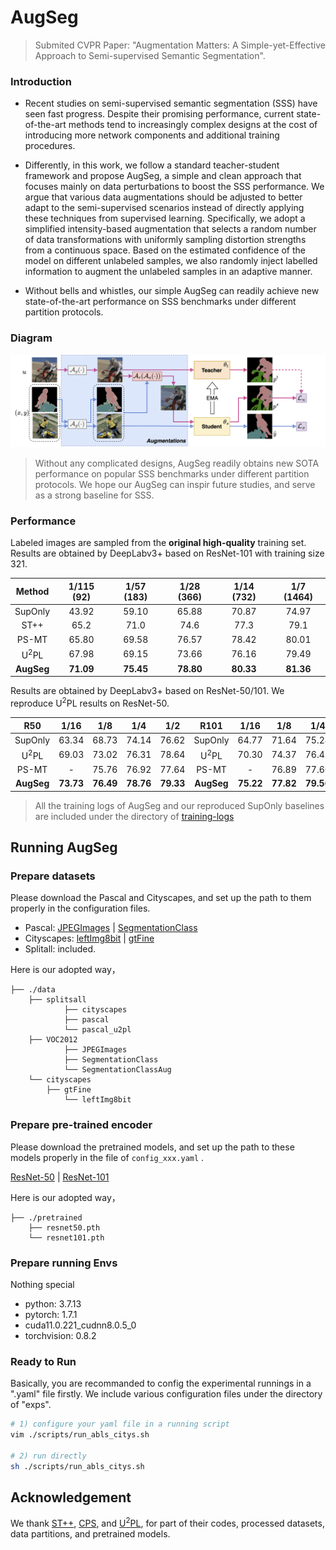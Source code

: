 # AugSeg

> Submited CVPR Paper: "Augmentation Matters: A Simple-yet-Effective Approach to Semi-supervised Semantic Segmentation".



### Introduction


- Recent studies on semi-supervised semantic segmentation (SSS) have seen fast progress. Despite their promising performance, current state-of-the-art methods tend to increasingly complex designs at the cost of introducing more network components and additional training procedures. 

- Differently, in this work, we follow a standard teacher-student framework and propose AugSeg, a simple and clean approach that focuses mainly on data perturbations to boost the SSS performance. We argue that various data augmentations should be adjusted to better adapt to the semi-supervised scenarios instead of directly applying these techniques from supervised learning. Specifically, we adopt a simplified intensity-based augmentation that selects a random number of data transformations with uniformly sampling distortion strengths from a continuous space. Based on the estimated confidence of the model on different unlabeled samples, we also randomly inject labelled information to augment the unlabeled samples in an adaptive manner. 

- Without bells and whistles, our simple AugSeg can readily achieve new state-of-the-art performance on SSS benchmarks under different partition protocols.




### Diagram

![](./docs/Augseg-diagram.png)

> Without any  complicated designs, AugSeg readily obtains new SOTA performance on popular SSS benchmarks under different partition protocols. We hope our AugSeg can inspir future studies, and serve as a strong baseline for SSS.



### Performance

Labeled images are sampled from the **original high-quality** training set. Results are obtained by DeepLabv3+ based on ResNet-101 with training size 321.

| Method                      | 1/115 (92)| 1/57 (183)| 1/28 (366)| 1/14 (732)| 1/7 (1464)  |
| :-------------------------: | :-------: | :-------: | :-------: | :-------: | :---------: |
| SupOnly                     | 43.92 | 59.10| 65.88 | 70.87 | 74.97 |
| ST++                        | 65.2      | 71.0      | 74.6      | 77.3      | 79.1        |
| PS-MT                       | 65.80      | 69.58      | 76.57      | 78.42      | 80.01        |
| U<sup>2</sup>PL             | 67.98      | 69.15      | 73.66      | 76.16      | 79.49        |
| **AugSeg**         | **71.09** | **75.45**  | **78.80**  | **80.33**  | **81.36**    |


Results are obtained by DeepLabv3+ based on ResNet-50/101. We reproduce U<sup>2</sup>PL results on ResNet-50.

| R50                      | 1/16   | 1/8     | 1/4       | 1/2 | R101 | 1/16        | 1/8       | 1/4 | 1/2 |
| :-------------------------: | :-------: | :-------: | :-------: | :-------: | :---------: | :---------: | :---------: | --------------------------- | --------------------------- |
| SupOnly                     | 63.34 | 68.73 | 74.14 | 76.62 | SupOnly | 64.77   | 71.64     | 75.24 | 78.03 |
| U<sup>2</sup>PL             | 69.03 | 73.02     | 76.31     | 78.64 | U<sup>2</sup>PL | 70.30 | 74.37 | 76.47 | 79.05 |
| PS-MT             | -      | 75.76   | 76.92    | 77.64 | PS-MT | - | 76.89 | 77.60 | 79.09 |
| **AugSeg**    | **73.73** | **76.49** | **78.76** | **79.33** | **AugSeg** | **75.22** | **77.82** | **79.56** | **80.43** |

> All the training logs of AugSeg and our reproduced SupOnly baselines are included under the directory of [training-logs](./training-logs)



## Running AugSeg

### Prepare datasets

Please download the Pascal and Cityscapes, and set up the path to them properly in the configuration files.

- Pascal: [JPEGImages](http://host.robots.ox.ac.uk/pascal/VOC/voc2012/VOCtrainval_11-May-2012.tar) | [SegmentationClass](https://drive.google.com/file/d/1ikrDlsai5QSf2GiSUR3f8PZUzyTubcuF/view?usp=sharing)
- Cityscapes: [leftImg8bit](https://www.cityscapes-dataset.com/file-handling/?packageID=3) | [gtFine](https://drive.google.com/file/d/1E_27g9tuHm6baBqcA7jct_jqcGA89QPm/view?usp=sharing)
- Splitall: included.

Here is our adopted way，
```
├── ./data
    ├── splitsall
    		├── cityscapes
    		├── pascal
    		└── pascal_u2pl 
    ├── VOC2012
    		├── JPEGImages
    		├── SegmentationClass
    		└── SegmentationClassAug
    └── cityscapes
        ├── gtFine
    		└── leftImg8bit
```



### Prepare pre-trained encoder

Please download the pretrained models, and set up the path to these models properly in the file of `config_xxx.yaml` .

[ResNet-50](https://drive.google.com/file/d/1AuyE_rCUSwDpjMJHMPklXeKdZpdH1-6F/view?usp=sharing) | [ResNet-101](https://drive.google.com/file/d/13jNMOEYkqBC3CimlSSw-sWRHVZEeROmK/view?usp=sharing) 

Here is our adopted way，

```
├── ./pretrained
    ├── resnet50.pth
    └── resnet101.pth
```



### Prepare running Envs

Nothing special
- python: 3.7.13
- pytorch: 1.7.1
- cuda11.0.221_cudnn8.0.5_0
- torchvision:  0.8.2 



### Ready to Run

Basically, you are recommanded to config the experimental runnings in a ".yaml" file firstly. 
We include various configuration files under the directory of "exps".


```bash
# 1) configure your yaml file in a running script
vim ./scripts/run_abls_citys.sh

# 2) run directly
sh ./scripts/run_abls_citys.sh

```


## Acknowledgement

We thank [ST++](https://github.com/LiheYoung/ST-PlusPlus), [CPS](https://github.com/charlesCXK/TorchSemiSeg), and [U<sup>2</sup>PL](https://github.com/Haochen-Wang409/U2PL), for part of their codes, processed datasets, data partitions, and pretrained models.
